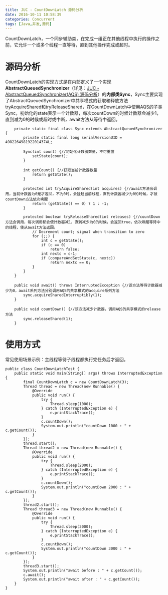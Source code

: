 ```yaml
---
title: JUC - CountDownLatch 源码分析
date: 2016-10-11 10:58:39
categories: Concurrent
tags: [Java,并发,源码]
---
```

CountDownLatch，一个同步辅助类，在完成一组正在其他线程中执行的操作之前，它允许一个或多个线程一直等待，直到其他操作完成或超时。

<!--more-->

# 源码分析

CountDownLatch的实现方式是在内部定义了一个实现**AbstractQueuedSynchronizer**（详见：[JUC - AbstractQueuedSynchronizer(AQS) 源码分析](http://blogxin.cn/2016/09/28/JUC-AbstractQueuedSynchronizer-AQS-%E6%BA%90%E7%A0%81%E5%88%86%E6%9E%90/)）的**内部类Sync**，Sync主要实现了AbstractQueuedSynchronizer中共享模式的获取和释放方法tryAcquireShared和tryReleaseShared，在CountDownLatch中使用AQS的子类Sync，初始化的state表示一个计数器，每次countDown的时候计数器会减少1，直到减为0的时候或超时或中断，await方法从等待中返回。


```
	private static final class Sync extends AbstractQueuedSynchronizer {
        private static final long serialVersionUID = 4982264981922014374L;

        Sync(int count) {//初始化计数器数量，不可重置
            setState(count);
        }

        int getCount() {//获取当前计数器数量
            return getState();
        }

        protected int tryAcquireShared(int acquires) {//await方法会调用，当前计数器为0是才返回，不为0时，会挂起当前线程，直到计数器减少为0的时候，才被countDown方法依次唤醒
            return (getState() == 0) ? 1 : -1;
        }

        protected boolean tryReleaseShared(int releases) {//countDown方法会调用，每次调用都会使计数器减1，直到减少为0的时候，会返回true，依次唤醒等待中的线程，使从await方法返回。
            // Decrement count; signal when transition to zero
            for (;;) {
                int c = getState();
                if (c == 0)
                    return false;
                int nextc = c-1;
                if (compareAndSetState(c, nextc))
                    return nextc == 0;
            }
        }
    }
```

```
	public void await() throws InterruptedException {//该方法等待计数器减少为0，await系列方法分别调用AQS的共享模式的acquire系列方法
        sync.acquireSharedInterruptibly(1);
    }
```

```
	public void countDown() {//该方法减少计数器，调用AQS的共享模式的release方法
        sync.releaseShared(1);
    }
```

# 使用方式

常见使用场景示例：主线程等待子线程都执行完任务后才返回。

```
public class CountDownLatchTest {
    public static void main(String[] args) throws InterruptedException {
        final CountDownLatch c = new CountDownLatch(3);
        Thread thread = new Thread(new Runnable() {
            @Override
            public void run() {
                try {
                    Thread.sleep(1000);
                } catch (InterruptedException e) {
                    e.printStackTrace();
                }
                c.countDown();
                System.out.println("countDown 1000 : " + c.getCount());
            }
        });
        thread.start();
        Thread thread2 = new Thread(new Runnable() {
            @Override
            public void run() {
                try {
                    Thread.sleep(2000);
                } catch (InterruptedException e) {
                    e.printStackTrace();
                }
                c.countDown();
                System.out.println("countDown 2000 : " + c.getCount());
            }
        });
        thread2.start();
        Thread thread3 = new Thread(new Runnable() {
            @Override
            public void run() {
                try {
                    Thread.sleep(3000);
                } catch (InterruptedException e) {
                    e.printStackTrace();
                }
                c.countDown();
                System.out.println("countDown 3000 : " + c.getCount());
            }
        });
        thread3.start();
        System.out.println("await before : " + c.getCount());
        c.await();
        System.out.println("await after : " + c.getCount());
    }
}
```